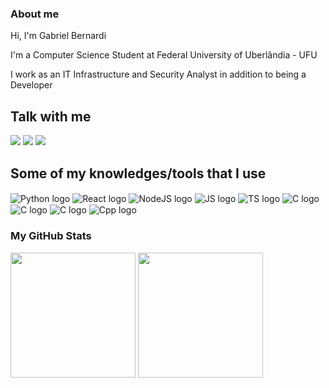 ### About me
Hi, I'm Gabriel Bernardi

I'm a Computer Science Student at Federal University of Uberlândia - UFU

I work as an IT Infrastructure and Security Analyst in addition to being a Developer

## Talk with me
<div>
  <a href="https://www.linkedin.com/in/gabrielrbernardi/" target="_blank" rel="noopener noreferrer"><img src="https://img.shields.io/badge/LinkedIn-0077B5?style=for-the-badge&logo=linkedin&logoColor=white"/></a>
  <a href="mailto:gabrielrbernardi@gmail.com" target="_blank" rel="noopener noreferrer"><img src="https://img.shields.io/badge/Gmail-D14836?style=for-the-badge&logo=gmail&logoColor=white" /></a>
  <a href="https://discord.com/users/@gabrielrbernardi" target="_blank" rel="noopener noreferrer"><img src="https://img.shields.io/badge/Discord-7289DA?style=for-the-badge&logo=discord&logoColor=white" /></a>
</div>

## Some of my knowledges/tools that I use
<div style="display: inline_block">
  <img align="center" alt="Python logo" src="https://img.shields.io/badge/Python-14354C?style=for-the-badge&logo=python&logoColor=white" />
  <img align="center" alt="React logo" src="https://img.shields.io/badge/React-20232A?style=for-the-badge&logo=react&logoColor=61DAFB" />
  <img align="center" alt="NodeJS logo" src="https://img.shields.io/badge/Node.js-43853D?style=for-the-badge&logo=node.js&logoColor=white" />
  <img align="center" alt="JS logo" src="https://img.shields.io/badge/JavaScript-323330?style=for-the-badge&logo=javascript&logoColor=F7DF1E" /> 
  <img align="center" alt="TS logo" src="https://img.shields.io/badge/TypeScript-0077CC?style=for-the-badge&logo=typescript&logoColor=white" />
  <img align="center" alt="C logo" src="https://img.shields.io/badge/PostgreSQL-31648c?style=for-the-badge&logo=postgresql&logoColor=white" />
  <img align="center" alt="C logo" src="https://img.shields.io/badge/C-00599C?style=for-the-badge&logo=c&logoColor=white" />
  <img align="center" alt="C logo" src="https://img.shields.io/badge/PHP-7377ad?style=for-the-badge&logo=PHP&logoColor=white" />
  <img align="center" alt="Cpp logo" src="https://img.shields.io/badge/-c++-115511?style=for-the-badge&logo=c&logoColor=white" />
</div>

### My GitHub Stats
<div>
  <img height="200em" src="https://github-readme-stats.vercel.app/api?username=gabrielrbernardi&show_icons=true&theme=tokyonight&include_all_commits=true&count_private=true" />
  <img height="200em" src="https://github-readme-stats.vercel.app/api/top-langs/?username=gabrielrbernardi&layout=compact&langs_count=8&hide=tsql,haskell,html&theme=tokyonight" />
</div>
